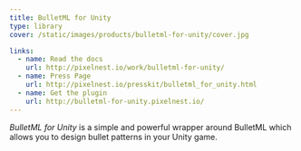 ```yaml
---
title: BulletML for Unity
type: library
cover: /static/images/products/bulletml-for-unity/cover.jpg

links:
  - name: Read the docs
    url: http://pixelnest.io/work/bulletml-for-unity/
  - name: Press Page
    url: http://pixelnest.io/presskit/bulletml_for_unity.html
  - name: Get the plugin
    url: http://bulletml-for-unity.pixelnest.io/
---
```


_BulletML for Unity_ is a simple and powerful wrapper around BulletML which allows you to design bullet patterns in your Unity game.
